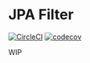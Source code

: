 # JPA Filter

[![CircleCI](https://circleci.com/gh/circleci/circleci-docs.svg?style=shield)](https://circleci.com/gh/vdavidp/jpa-filter) [![codecov](https://codecov.io/gh/david-vp/jpa-filter/branch/master/graph/badge.svg?token=CSCU81AV0H)](https://codecov.io/gh/vdavidp/jpa-filter)

WIP
